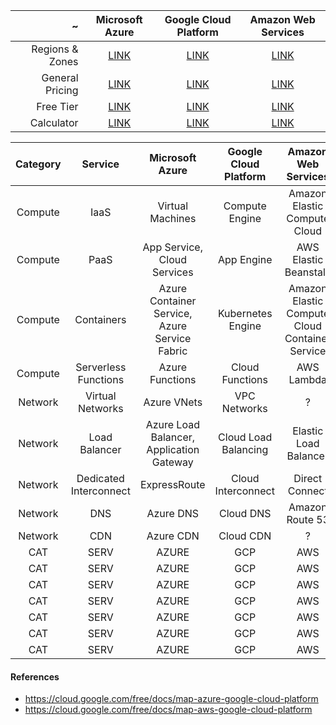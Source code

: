 | ~ | Microsoft Azure | Google Cloud Platform | Amazon Web Services |
| ---: | :---: | :---: | :---: |
| Regions & Zones | [LINK](https://azure.microsoft.com/en-us/global-infrastructure/regions/) | [LINK](https://cloud.google.com/about/locations/) | [LINK](https://aws.amazon.com/about-aws/global-infrastructure/) |
| General Pricing | [LINK](https://azure.microsoft.com/en-gb/pricing/) | [LINK](https://cloud.google.com/pricing/) | [LINK](https://aws.amazon.com/pricing/) |
| Free Tier | [LINK](https://azure.microsoft.com/en-gb/pricing/) | [LINK](https://console.cloud.google.com/freetrial) | [LINK](https://aws.amazon.com/free/) |
| Calculator | [LINK](https://azure.microsoft.com/en-gb/pricing/calculator/) | [LINK](https://cloud.google.com/products/calculator/) | [LINK](http://calculator.s3.amazonaws.com/index.html) |

| Category | Service | Microsoft Azure | Google Cloud Platform | Amazon Web Services |
| :---: | :---: | :---: | :---: | :---: |
| Compute | IaaS | Virtual Machines | Compute Engine | Amazon Elastic Compute Cloud |
| Compute | PaaS | App Service, Cloud Services | App Engine | AWS Elastic Beanstalk |
| Compute | Containers | Azure Container Service, Azure Service Fabric | Kubernetes Engine | Amazon Elastic Compute Cloud Container Service |
| Compute | Serverless Functions | Azure Functions | Cloud Functions | AWS Lambda |
| Network | Virtual Networks | Azure VNets | VPC Networks | ? |
| Network | Load Balancer | Azure Load Balancer, Application Gateway | Cloud Load Balancing | Elastic Load Balancer |
| Network | Dedicated Interconnect | ExpressRoute | Cloud Interconnect | Direct Connect |
| Network | DNS | Azure DNS | Cloud DNS | Amazon Route 53 |
| Network | CDN | Azure CDN | Cloud CDN | ? |
| CAT | SERV | AZURE | GCP | AWS |
| CAT | SERV | AZURE | GCP | AWS |
| CAT | SERV | AZURE | GCP | AWS |
| CAT | SERV | AZURE | GCP | AWS |
| CAT | SERV | AZURE | GCP | AWS |
| CAT | SERV | AZURE | GCP | AWS |
| CAT | SERV | AZURE | GCP | AWS |

#### References

* https://cloud.google.com/free/docs/map-azure-google-cloud-platform
* https://cloud.google.com/free/docs/map-aws-google-cloud-platform
